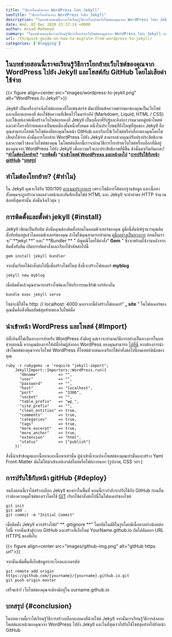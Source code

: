 ```yaml
---
title: "วิธีการโยกย้ายจาก WordPress ไปยัง Jekyll" 
seoTitle: "วิธีการโยกย้ายจาก WordPress ไปยัง Jekyll" 
description: "ในบทช่วยสอนนี้เราจะได้เรียนรู้วิธีการโยกย้ายเว็บไซต์ของคุณจาก WordPress ไปยัง Jekyll ในขั้นตอนที่ง่ายและรวดเร็ว มาเริ่มกันเลย!" 
date: Wed, 02 Dec 2020 13:37:14 +0000
author: Assad Mahmood
summary: "ในบทช่วยสอนนี้เราจะเรียนรู้วิธีการโยกย้ายเว็บไซต์ของคุณจาก WordPress ไปยัง Jekyll และโฮสต์กับ GitHub โดยไม่เสียค่าใช้จ่าย" 
url: /th/quick-guide-on-how-to-migrate-from-wordpress-to-jekyll/
categories: ['Blogging']
---
```


## ในบทช่วยสอนนี้เราจะเรียนรู้วิธีการโยกย้ายเว็บไซต์ของคุณจาก WordPress ไปยัง Jekyll และโฮสต์กับ GitHub โดยไม่เสียค่าใช้จ่าย

{{< figure align=center src="images/wordpress-to-jeykll.png" alt="WordPress ถึง Jekyll">}}

Jeykll เป็นเครื่องกำเนิดไซต์แบบคงที่โอเพ่นซอร์ส มันเปลี่ยนข้อความธรรมดาของคุณเป็นเว็บไซต์และบล็อกแบบคงที่ ต้องใช้ข้อความที่เขียนไว้ในมาร์กอัป (Markdown, Liquid, HTML / CSS) และใช้เลย์เอาต์เพื่อสร้างเว็บไซต์แบบคงที่ Jekyll เป็นบล็อกที่รับรู้และลิงก์ถาวรหมวดหมู่หน้าโพสต์และเค้าโครงที่กำหนดเองเป็นพลเมืองชั้นหนึ่งทั้งหมด หนึ่งในประโยชน์ที่ยิ่งใหญ่ที่สุดของ Jekyll คือคุณสามารถโฮสต์เว็บไซต์คงที่ของคุณในหน้า GitHub และเรียกใช้เว็บไซต์หรือบล็อกของคุณโดยไม่เสียค่าใช้จ่าย ดังนั้นการโยกย้าย WordPress ไปยัง Jekyll สามารถช่วยคุณปรับปรุงประสิทธิภาพและความเร็วของเว็บไซต์ของคุณ
ในโพสต์บล็อกนี้เราจะผ่านวิธีการโยกย้ายเว็บไซต์หรือบล็อกที่มีอยู่ของคุณจาก WordPress ไปยัง Jekyll เพื่อความเร็วและประสิทธิภาพที่ดีขึ้น ดังนั้นมาเริ่มกันเถอะ!
  ***[ทำไมต้องโยกย้าย?][1]** 
  ***[การติดตั้ง][2]** 
  ***[นำเข้าโพสต์ WordPress และหน้าลงไป][3]** 
  ***[การปรับใช้กับหน้า gitHub][4]** 
  ***[บทสรุป][5]** 

## ทำไมต้องโยกย้าย?   {#ทำไม}
ใน Jekyll คุณจะได้รับ 100/100 [คะแนนประภาคาร][6] เพราะไม่มีการโต้ตอบฐานข้อมูล และเนื้อหาทั้งหมดจะถูกประมวลผลล่วงหน้าและบันทึกเป็นไฟล์ HTML และ Jekyll จะทำคำขอ HTTP จำนวนน้อยที่สุดเท่านั้น ดังนั้นจึงเร็วสุด ๆ

## การติดตั้งและตั้งค่า jekyll   {#install}
Jekyll เขียนเป็นทับทิม ดังนั้นคุณต้องติดตั้งก่อนในคอมพิวเตอร์ของคุณ คู่มือนี้สันนิษฐานว่าคุณติดตั้งทับทิมอยู่แล้วในคอมพิวเตอร์ของคุณ ถ้าไม่ใช่คุณสามารถทำตาม [คู่มืออย่างเป็นทางการ][7]
ก่อนอื่นเราจะ“ **jekyl **” และ“  **Bundler ** ” อัญมณีโดยใช้คำสั่ง“  **Gem**  ” ซึ่งจะพร้อมใช้งานหลังจากติดตั้งทับทิม เปิดบรรทัดคำสั่งและเรียกใช้รหัสต่อไปนี้
```
gem install jekyll bundler
```
จากนั้นเรียกใช้คำสั่งต่อไปนี้เพื่อสร้างไซต์ใหม่ สิ่งนี้จะสร้างโฟลเดอร์ **myblog** 
```
jekyll new myblog
```
เมื่อติดตั้งแล้วคุณสามารถสร้างไซต์และให้บริการบนเซิร์ฟเวอร์ท้องถิ่น
```
bundle exec jekyll serve
```
ไซต์จะมีให้ใน http: // localhost: 4000 นอกจากนี้ยังสร้างโฟลเดอร์“ **_ site** ” ในโฟลเดอร์ของคุณนั่นคือสิ่งที่ผลลัพธ์สุดท้ายของเว็บไซต์คือ

## นำเข้าหน้า WordPress และโพสต์   {#Import}
ปลั๊กอินที่ไม่เป็นทางการสำหรับ WordPress ยังมีอยู่ แต่เราจะทำตามวิธีการอย่างเป็นทางการในบทช่วยสอนนี้ หากคุณต้องการให้ปลั๊กอินผู้ส่งออก WordPess ลองคุณสามารถ [ไปที่นี่][8]
หากต้องการนำเข้าโพสต์ของคุณจากเว็บไซต์ WordPress ที่โฮสต์ด้วยตนเองเรียกใช้คำสั่งต่อไปนี้บนเทอร์มินัลของคุณ
```
ruby -r rubygems -e 'require "jekyll-import";
    JekyllImport::Importers::WordPress.run({
      "dbname"         => "",
      "user"           => "",
      "password"       => "",
      "host"           => "localhost",
      "port"           => "3306",
      "socket"         => "",
      "table_prefix"   => "wp_",
      "site_prefix"    => "",
      "clean_entities" => true,
      "comments"       => true,
      "categories"     => true,
      "tags"           => true,
      "more_excerpt"   => true,
      "more_anchor"    => true,
      "extension"      => "html",
      "status"         => ["publish"]
    })'
```
สิ่งนี้นำเข้าข้อมูลและเนื้อหาและเนื้อหาเท่านั้น ผู้นำเข้านี้จะแปลงโพสต์ของคุณเท่านั้นและสร้าง Yaml Front-Matter มันไม่ได้นำเข้าเลย์เอาต์สไตล์หรือไฟล์ภายนอก (รูปภาพ, CSS ฯลฯ )

## **การปรับใช้กับหน้า gitHub**    {#deploy}
จนถึงตอนนี้เราได้สร้างบล็อก Jekyll ของเราในพื้นที่ ตอนนี้เรากำลังจะปรับใช้กับ GitHub ก่อนอื่นเราต้องควบคุมไซต์ของเราโดยใช้ [GIT][9] เรียกใช้คำสั่งต่อไปนี้ในโฟลเดอร์ของไซต์
```
git init
git add .
git commit -m "Initial Commit"
```
เมื่อติดตั้ง Jekyll ควรสร้างไฟล์“ **. gitignore **” โดยอัตโนมัติในรูทโดยมีเนื้อหาอย่างน้อยต่อไปนี้
จากนั้นเข้าสู่ระบบ GitHub และสร้างที่เก็บใหม่ YourName.github.io
ถัดไปคัดลอก URL HTTPS ของที่เก็บ

{{< figure align=center src="images/github-img.png" alt="gitHub https url">}}

จากนั้นเพิ่มพื้นที่เก็บข้อมูลระยะไกลและกดรหัส
```
git remote add origin https://github.com/{yourname}/{yourname}.github.io.git
git push origin master
```
เสร็จแล้ว! เว็บไซต์ของคุณจะต้องมีอยู่ใน ourname.github.io

## บทสรุป   {#conclusion}
ในบทความนี้เราได้เรียนรู้วิธีการสร้างบล็อกแบบคงที่ด้วยไซต์ Jekyll จากนั้นเราเรียนรู้วิธีการส่งออกโพสต์และหน้าของคุณจาก WordPress ไปยัง Jekyll และในที่สุดเราก็ปรับใช้ไซต์สุดท้ายไปยังหน้า GitHub

  
[1]: #why
[2]: #install
[3]: #import
[4]: #deploy
[5]: #conclusion
[6]: https://web.dev/performance-scoring/
[7]: https://www.ruby-lang.org/en/documentation/installation/
[8]: https://wordpress.org/plugins/jekyll-exporter/
[9]: https://git-scm.com/
